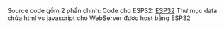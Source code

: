 Source code gồm 2 phần chính:
Code cho ESP32: [ESP32](main.cpp)
Thư mục data chứa html vs javascript cho WebServer được host bằng ESP32
